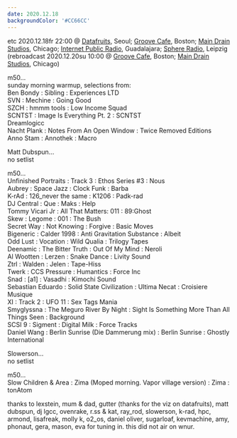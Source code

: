 ```yaml
---
date: 2020.12.18
backgroundColor: '#CC66CC'
---
```


etc 2020.12.18fr 22:00 @ [Datafruits](http://www.datafruits.fm/), Seoul; [Groove Cafe](http://grove.cafe/), Boston; [Main Drain Studios](http://www.youtube.com/maindrainstudios/), Chicago; [Internet Public Radio](https://www.youtube.com/maindrainstudios), Guadalajara; [Sphere Radio](http://www.sphere-radio.net/), Leipzig  
(rebroadcast 2020.12.20su 10:00 @ [Groove Cafe](http://groove.cafe/), Boston; [Main Drain Studios](https://www.youtube.com/maindrainstudios), Chicago)  

m50...  
sunday morning warmup, selections from:  
Ben Bondy : Sibling : Experiences LTD  
SVN : Mechine : Going Good  
SZCH : hmmm tools : Low Income Squad  
SCNTST : Image Is Everything Pt. 2 : SCNTST  
Dreamlogicc  
Nacht Plank : Notes From An Open Window : Twice Removed Editions  
Anno Stam : Annothek : Macro  

Matt Dubspun...  
no setlist  

m50...  
Unfinished Portraits : Track 3 : Ethos Series #3 : Nous  
Aubrey : Space Jazz : Clock Funk : Barba  
K-rAd : 126\_never the same : K1206 : Padk-rad  
DJ Central : Que : Maks : Help  
Tommy Vicari Jr : All That Matters: 011 : 89:Ghost  
Skew : Legome : 001 : The Bush  
Secret Way : Not Knowing : Forgive : Basic Moves  
Bigeneric : Calder 1998 : Anti Gravitation Substance : Albeit  
Odd Lust : Vocation : Wild Qualia : Trilogy Tapes  
Deenamic : The Bitter Truth : Out Of My Mind : Neroli  
Al Wootten : Lerzen : Snake Dance : Livity Sound  
Ztrl : Walden : Jelen : Tape-Hiss  
Twerk : CCS Pressure : Humantics : Force Inc  
Snad : \[a1\] : Vasadhi : Kimochi Sound  
Sebastian Eduardo : Solid State Civilization : Ultima Necat : Croisiere Musique  
XI : Track 2 : UFO 11 : Sex Tags Mania  
Smyglyssna : The Meguro River By Night : Sight Is Something More Than All Things Seen : Background  
SCSI 9 : Sigment : Digital Milk : Force Tracks  
Daniel Wang : Berlin Sunrise (Die Dammerung mix) : Berlin Sunrise : Ghostly International  

Slowerson...  
no setlist  

m50...  
Slow Children & Area : Zima (Moped morning. Vapor village version) : Zima : tonAtom  

thanks to lexstein, mum & dad, gutter (thanks for the viz on datafruits), matt dubspun, dj lgcc, ovenrake, r.ss & kat, ray\_rod, slowerson, k-rad, hpc, armond, lisafreak, molly k, o2\_os, daniel oliver, sugarloaf, kevmachine, amy, phonaut, gera, mason, eva for tuning in. this did not air on wnur.